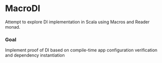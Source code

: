 # MacroDI

Attempt to explore DI implementation in Scala using Macros and Reader monad.

### Goal

Implement proof of DI based on compile-time app configuration verification and dependency instantiation

